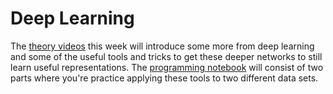 
# Deep Learning

The [theory videos](/module-6/deep-learning) this week will
introduce some more from deep learning and some of the useful tools and tricks
to get these deeper networks to still learn useful representations. The 
[programming notebook](/module-6/building-deeper-cnns) will consist of two
parts where you're practice applying these tools to two different data sets.

